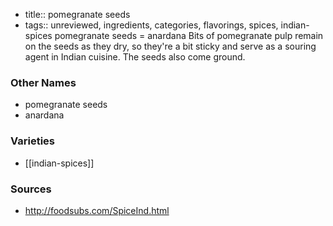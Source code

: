 - title:: pomegranate seeds
- tags:: unreviewed, ingredients, categories, flavorings, spices, indian-spices
pomegranate seeds = anardana Bits of pomegranate pulp remain on the seeds as they dry, so they're a bit sticky and serve as a souring agent in Indian cuisine. The seeds also come ground.

### Other Names

* pomegranate seeds
* anardana

### Varieties

* [[indian-spices]]

### Sources
* http://foodsubs.com/SpiceInd.html
